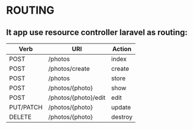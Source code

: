 # ROUTING

## It app use resource controller laravel as routing:

Verb | URI                   | Action
--- |-----------------------|----
POST | /photos               | index
POST | /photos/create        | create
POST | 	/photos              | store
POST | /photos/{photo}       | show
POST | /photos/{photo}/edit	 | edit
PUT/PATCH | /photos/{photo}  | update
DELETE | /photos/{photo}     | destroy
